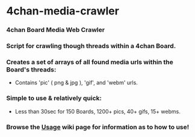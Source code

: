 # 4chan-media-crawler
### 4chan Board Media Web Crawler

### Script for crawling though threads within a 4chan Board.

### Creates a set of arrays of all found media urls within the Board's threads:
  - Contains 'pic' ( png & jpg ), 'gif', and 'webm' urls.

### Simple to use & relatively quick:
  - Less than 30sec for 150 Boards, 1200+ pics, 40+ gifs, 15+ webms.

### Browse the [Usage](https://github.com/Sir-Kam/4chan-media-crawler/wiki/Usage#welcome-to-the-4chan-media-crawler-wiki) wiki page for information as to how to use!
